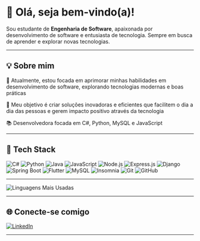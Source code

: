 # 👋 Olá, seja bem-vindo(a)!

Sou estudante de **Engenharia de Software**, apaixonada por desenvolvimento de software e entusiasta de tecnologia. Sempre em busca de aprender e explorar novas tecnologias.

---

## 💡 Sobre mim

🔭 Atualmente, estou focada em aprimorar minhas habilidades em desenvolvimento de software, explorando tecnologias modernas e boas práticas

🎯 Meu objetivo é criar soluções inovadoras e eficientes que facilitem o dia a dia das pessoas e gerem impacto positivo através da tecnologia

📚 Desenvolvedora focada em C#, Python, MySQL e JavaScript

---

## 🚀 **Tech Stack**

![C#](https://img.shields.io/badge/C%23-239120?style=for-the-badge&logo=c-sharp&logoColor=white)
![Python](https://img.shields.io/badge/Python-3776AB?style=for-the-badge&logo=python&logoColor=white)
![Java](https://img.shields.io/badge/Java-ED8B00?style=for-the-badge&logo=java&logoColor=white)
![JavaScript](https://img.shields.io/badge/JavaScript-F7DF1E?style=for-the-badge&logo=javascript&logoColor=black)
![Node.js](https://img.shields.io/badge/Node.js-339933?style=for-the-badge&logo=nodedotjs&logoColor=white)
![Express.js](https://img.shields.io/badge/Express.js-000000?style=for-the-badge&logo=express&logoColor=white)
![Django](https://img.shields.io/badge/Django-092E20?style=for-the-badge&logo=django&logoColor=white)
![Spring Boot](https://img.shields.io/badge/Spring_Boot-6DB33F?style=for-the-badge&logo=spring-boot&logoColor=white)
![Flutter](https://img.shields.io/badge/Flutter-02569B?style=for-the-badge&logo=flutter&logoColor=white)
![MySQL](https://img.shields.io/badge/MySQL-4479A1?style=for-the-badge&logo=mysql&logoColor=white)
![Insomnia](https://img.shields.io/badge/Insomnia-4000BF?style=for-the-badge&logo=insomnia&logoColor=white)
![Git](https://img.shields.io/badge/Git-F05032?style=for-the-badge&logo=git&logoColor=white)
![GitHub](https://img.shields.io/badge/GitHub-181717?style=for-the-badge&logo=github&logoColor=white)

---

![Linguagens Mais Usadas](https://github-readme-stats.vercel.app/api/top-langs/?username=thelaiza&layout=compact&theme=radical&locale=pt-br)

---

## 🌐 **Conecte-se comigo**

[![LinkedIn](https://img.shields.io/badge/LinkedIn-0A66C2?style=for-the-badge&logo=linkedin&logoColor=white)](https://www.linkedin.com/in/laíza-silva241204)

---
